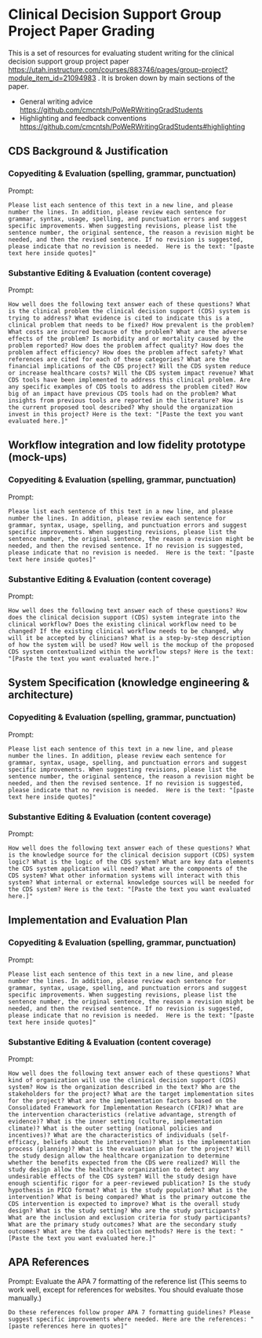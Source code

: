 # Clinical Decision Support Group Project Paper Grading

This is a set of resources for evaluating student writing for the clinical decision support group project paper https://utah.instructure.com/courses/883746/pages/group-project?module_item_id=21094983 . It is broken down by main sections of the paper.

* General writing advice https://github.com/cmcntsh/PoWeRWritingGradStudents
* Highlighting and feedback conventions https://github.com/cmcntsh/PoWeRWritingGradStudents#highlighting

## CDS Background & Justification

### Copyediting & Evaluation (spelling, grammar, punctuation)

Prompt:

```
Please list each sentence of this text in a new line, and please number the lines. In addition, please review each sentence for grammar, syntax, usage, spelling, and punctuation errors and suggest specific improvements. When suggesting revisions, please list the sentence number, the original sentence, the reason a revision might be needed, and then the revised sentence. If no revision is suggested, please indicate that no revision is needed.  Here is the text: "[paste text here inside quotes]"
```

### Substantive Editing & Evaluation (content coverage)

Prompt:

```
How well does the following text answer each of these questions? What is the clinical problem the clinical decision support (CDS) system is trying to address? What evidence is cited to indicate this is a clinical problem that needs to be fixed? How prevalent is the problem? What costs are incurred because of the problem? What are the adverse effects of the problem? Is morbidity and or mortality caused by the problem reported? How does the problem affect quality? How does the problem affect efficiency? How does the problem affect safety? What references are cited for each of these categories? What are the financial implications of the CDS project? Will the CDS system reduce or increase healthcare costs? Will the CDS system impact revenue? What CDS tools have been implemented to address this clinical problem. Are any specific examples of CDS tools to address the problem cited? How big of an impact have previous CDS tools had on the problem? What insights from previous tools are reported in the literature? How is the current proposed tool described? Why should the organization invest in this project? Here is the text: "[Paste the text you want evaluated here.]"
```

## Workflow integration and low fidelity prototype (mock-ups)

### Copyediting & Evaluation (spelling, grammar, punctuation)

Prompt:

```
Please list each sentence of this text in a new line, and please number the lines. In addition, please review each sentence for grammar, syntax, usage, spelling, and punctuation errors and suggest specific improvements. When suggesting revisions, please list the sentence number, the original sentence, the reason a revision might be needed, and then the revised sentence. If no revision is suggested, please indicate that no revision is needed.  Here is the text: "[paste text here inside quotes]"
```

### Substantive Editing & Evaluation (content coverage)

Prompt:

```
How well does the following text answer each of these questions? How does the clinical decision support (CDS) system integrate into the clinical workflow? Does the existing clinical workflow need to be changed? If the existing clinical workflow needs to be changed, why will it be accepted by clinicians? What is a step-by-step description of how the system will be used? How well is the mockup of the proposed CDS system contextualized within the workflow steps? Here is the text: "[Paste the text you want evaluated here.]"
```

## System Specification (knowledge engineering & architecture)

### Copyediting & Evaluation (spelling, grammar, punctuation)

Prompt:

```
Please list each sentence of this text in a new line, and please number the lines. In addition, please review each sentence for grammar, syntax, usage, spelling, and punctuation errors and suggest specific improvements. When suggesting revisions, please list the sentence number, the original sentence, the reason a revision might be needed, and then the revised sentence. If no revision is suggested, please indicate that no revision is needed.  Here is the text: "[paste text here inside quotes]"
```

### Substantive Editing & Evaluation (content coverage)

Prompt:

```
How well does the following text answer each of these questions? What is the knowledge source for the clinical decision support (CDS) system logic? What is the logic of the CDS system? What are key data elements the CDS system application will need? What are the components of the CDS system? What other information systems will interact with this system? What internal or external knowledge sources will be needed for the CDS system? Here is the text: "[Paste the text you want evaluated here.]"
```

## Implementation and Evaluation Plan

### Copyediting & Evaluation (spelling, grammar, punctuation)

Prompt:

```
Please list each sentence of this text in a new line, and please number the lines. In addition, please review each sentence for grammar, syntax, usage, spelling, and punctuation errors and suggest specific improvements. When suggesting revisions, please list the sentence number, the original sentence, the reason a revision might be needed, and then the revised sentence. If no revision is suggested, please indicate that no revision is needed.  Here is the text: "[paste text here inside quotes]"
```

### Substantive Editing & Evaluation (content coverage)

Prompt:

```
How well does the following text answer each of these questions? What kind of organization will use the clinical decision support (CDS) system? How is the organization described in the text? Who are the stakeholders for the project? What are the target implementation sites for the project? What are the implementation factors based on the Consolidated Framework for Implementation Research (CFIR)? What are the intervention characteristics (relative advantage, strength of evidence)? What is the inner setting (culture, implementation climate)? What is the outer setting (national policies and incentives)? What are the characteristics of individuals (self-efficacy, beliefs about the intervention)? What is the implementation process (planning)? What is the evaluation plan for the project? Will the study design allow the healthcare organization to determine whether the benefits expected from the CDS were realized? Will the study design allow the healthcare organization to detect any undesirable effects of the CDS system? Will the study design have enough scientific rigor for a peer-reviewed publication? Is the study hypothesis in PICO format? What is the study population? What is the intervention? What is being compared? What is the primary outcome the CDS intervention is expected to improve? What is the overall study design? What is the study setting? Who are the study participants? What are the inclusion and exclusion criteria for study participants? What are the primary study outcomes? What are the secondary study outcomes? What are the data collection methods? Here is the text: "[Paste the text you want evaluated here.]"
```

## APA References

Prompt: Evaluate the APA 7 formatting of the reference list (This seems to work well, except for references for websites. You should evaluate those manually.)

```
Do these references follow proper APA 7 formatting guidelines? Please suggest specific improvements where needed. Here are the references: "[paste references here in quotes]"
```

